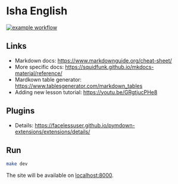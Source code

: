 # Isha English

[![example workflow](https://github.com/AlexFreik/isha-english/actions/workflows/ci.yml/badge.svg)](https://platform.ishaenglish.com/)

## Links

-   Markdown docs: https://www.markdownguide.org/cheat-sheet/
-   More specific docs: https://squidfunk.github.io/mkdocs-material/reference/
-   Mardkown table generator: https://www.tablesgenerator.com/markdown_tables
-   Adding new lesson tutorial: https://youtu.be/GRgtjucPHe8

## Plugins

-   Details: https://facelessuser.github.io/pymdown-extensions/extensions/details/

## Run

```zsh
make dev
```

The site will be available on [localhost:8000](http://localhost:8000).
